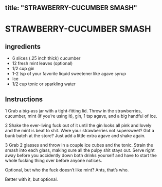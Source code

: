 

title: "STRAWBERRY-CUCUMBER SMASH"
---
# STRAWBERRY-CUCUMBER SMASH



## ingredients
* 6 slices (.25 inch thick) cucumber 
* 12 fresh mint leaves (optional)
* 1/2 cup gin 
* 1-2 tsp of your favorite liquid sweetener like agave syrup 
* Ice 
* 1/2 cup tonic or sparkling water 



## Instructions
1 Grab a big-ass jar with a tight-fitting lid. Throw in the strawberries, cucumber, mint (if you’re using it), gin, 1 tsp agave, and a big handful of ice.

2 Shake the ever-living fuck out of it until the gin looks all pink and lovely and the mint is beat to shit. Were your strawberries not supersweet? Got a bunk batch at the store? Just add a little extra agave and shake again.

3 Grab 2 glasses and throw in a couple ice cubes and the tonic. Strain the smash into each glass, making sure all the pulpy shit stays out. Serve right away before you accidently down both drinks yourself and have to start the whole fucking thing over before anyone notices.

Optional, but who the fuck doesn’t like mint? Ants, that’s who.

Better with it, but optional.






